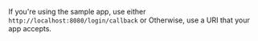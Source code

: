   If you're using the sample app, use either `http://localhost:8080/login/callback` or
  Otherwise, use a URI that your app accepts.
